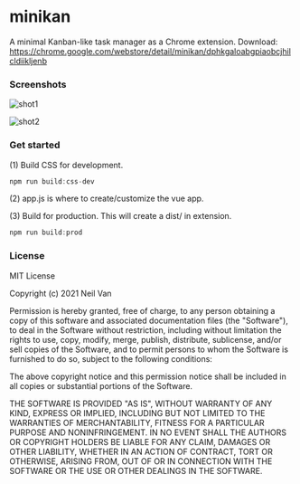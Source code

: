 # minikan

A minimal Kanban-like task manager as a Chrome extension. Download: https://chrome.google.com/webstore/detail/minikan/dphkgaloabgpiaobcjhilcldiikljenb

### Screenshots

![shot1](https://lh3.googleusercontent.com/fPdq0O76jeuCixd4KExAYl5TB2mSscr1xTQgMNBAtOHA21C5FKCmyJnGK80IEuVoK2EV5SHYvvsUNjnBf-vC0UPYEw=w640-h400-e365-rj-sc0x00ffffff)

![shot2](https://lh3.googleusercontent.com/si1X34wC69ptgorOoZGhVGoWKEnqmvBr0Bdcr5UwOBjAklLCdxdGefBhBb8gl91Huo148UCty1TlGd2Vvxf12Ww-GQ=w640-h400-e365-rj-sc0x00ffffff)

### Get started

(1) Build CSS for development.

```javascript
npm run build:css-dev
```

(2) app.js is where to create/customize the vue app.

(3) Build for production. This will create a dist/ in extension.

```javascript
npm run build:prod
```

### License

MIT License

Copyright (c) 2021 Neil Van

Permission is hereby granted, free of charge, to any person obtaining a copy
of this software and associated documentation files (the "Software"), to deal
in the Software without restriction, including without limitation the rights
to use, copy, modify, merge, publish, distribute, sublicense, and/or sell
copies of the Software, and to permit persons to whom the Software is
furnished to do so, subject to the following conditions:

The above copyright notice and this permission notice shall be included in all
copies or substantial portions of the Software.

THE SOFTWARE IS PROVIDED "AS IS", WITHOUT WARRANTY OF ANY KIND, EXPRESS OR
IMPLIED, INCLUDING BUT NOT LIMITED TO THE WARRANTIES OF MERCHANTABILITY,
FITNESS FOR A PARTICULAR PURPOSE AND NONINFRINGEMENT. IN NO EVENT SHALL THE
AUTHORS OR COPYRIGHT HOLDERS BE LIABLE FOR ANY CLAIM, DAMAGES OR OTHER
LIABILITY, WHETHER IN AN ACTION OF CONTRACT, TORT OR OTHERWISE, ARISING FROM,
OUT OF OR IN CONNECTION WITH THE SOFTWARE OR THE USE OR OTHER DEALINGS IN THE
SOFTWARE.
